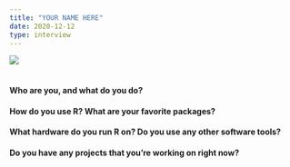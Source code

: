 ```yaml
---
title: "YOUR NAME HERE"
date: 2020-12-12
type: interview
---
```


![](/images/2020-12-12-YOUR-NAME/photo1.jpg)  
&nbsp;  
<!--more-->

#### Who are you, and what do you do?



#### How do you use R? What are your favorite packages?



#### What hardware do you run R on? Do you use any other software tools?



#### Do you have any projects that you’re working on right now?


